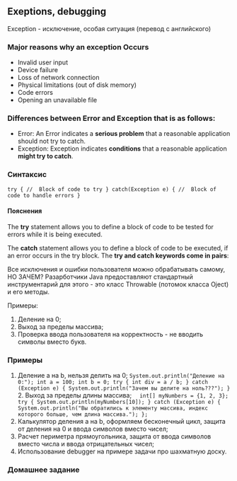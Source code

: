 ## Exeptions, debugging

Exception - исключение, особая ситуация (перевод с английского)

### Major reasons why an exception Occurs
* Invalid user input
* Device failure
* Loss of network connection
* Physical limitations (out of disk memory)
* Code errors
* Opening an unavailable file

### Differences between Error and Exception that is as follows: 
* Error: An Error indicates a **serious problem** that a reasonable application
should not try to catch.
* Exception: Exception indicates **conditions** that a reasonable application 
**might try to catch**.

### Синтаксис
`try {
//  Block of code to try
}
catch(Exception e) {
//  Block of code to handle errors
}`
#### Пояснения 
The **try** statement allows you to define a block of code 
to be tested for errors while it is being executed.

The **catch** statement allows you to define a block of code 
to be executed, if an error occurs in the try block.
The **try and catch keywords come in pairs**:

Все исключения и ошибки пользователя можно обрабатывать самому, НО ЗАЧЕМ?
Разарботчики Java предоставляют стандартный инструментарий для этого -
это класс Throwable (потомок класса Oject) и его методы.

Примеры:
1. Деление на 0;
2. Выход за пределы массива;
3. Проверка ввода пользователя на корректность - не вводить символы вместо букв.

### Примеры
1. Деление a на b, нельзя делить на 0;
   `System.out.println("Деление на 0:");
   int a = 100;
   int b = 0;
   try {
   int div = a / b;
   } catch (Exception e) {
   System.out.println("Зачем вы делите на ноль???");
   }`
   2. Выход за пределы длины массива;
   `  int[] myNumbers = {1, 2, 3};
      try {
      System.out.println(myNumbers[10]);
      } catch (Exception e) {
      System.out.println("Вы обратились к элементу массива, индекс которого больше, чем длина массива.");
      };`
3. Калькулятор деления a на b, оформляем бесконечный цикл, защита от деления на 0 
и ввода символов вместо чисел;
4. Расчет периметра прямоугольника, защита от ввода символов вместо числа 
и ввода отрицательных чисел;
5. Использование debugger на примере задачи про шахматную доску.

### Домашнее задание